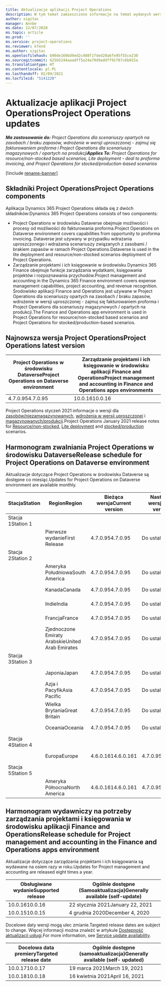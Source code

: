 ```yaml
---
title: Aktualizacje aplikacji Project Operations
description: W tym temat zamieszczono informacje na temat wydanych wersji aplikacji Dynamics 365 Project Operations.
author: sigitac
manager: Annbe
ms.date: 12/07/2020
ms.topic: article
ms.prod: ''
ms.service: project-operations
ms.reviewer: kfend
ms.author: sigitac
ms.openlocfilehash: b90de169bd9ed2c408f1fded20a6fe95f55ce230
ms.sourcegitcommit: 625b5244aaadff5a24a79d9addff91f87c6b015a
ms.translationtype: HT
ms.contentlocale: pl-PL
ms.lasthandoff: 02/09/2021
ms.locfileid: "5141220"
---
```

# <a name="project-operations-updates"></a><span data-ttu-id="2061c-103">Aktualizacje aplikacji Project Operations</span><span class="sxs-lookup"><span data-stu-id="2061c-103">Project Operations updates</span></span>

<span data-ttu-id="2061c-104">_**Ma zastosowanie do:** Project Operations dla scenariuszy opartych na zasobach / braku zapasów, wdrożenie w wersji uproszczonej - zajmuj się fakturowaniem proforma i Project Operations dla scenariuszy magazynowych / opartych na produkcji_</span><span class="sxs-lookup"><span data-stu-id="2061c-104">_**Applies To:** Project Operations for resource/non-stocked based scenarios, Lite deployment - deal to proforma invoicing, and Project Operations for stocked/production-based scenarios_</span></span>

[!include [rename-banner](~/includes/cc-data-platform-banner.md)]

## <a name="project-operations-components"></a><span data-ttu-id="2061c-105">Składniki Project Operations</span><span class="sxs-lookup"><span data-stu-id="2061c-105">Project Operations components</span></span>

<span data-ttu-id="2061c-106">Aplikacja Dynamics 365 Project Operations składa się z dwóch składników:</span><span class="sxs-lookup"><span data-stu-id="2061c-106">Dynamics 365 Project Operations consists of two components:</span></span>

- <span data-ttu-id="2061c-107">Project Operations w środowisku Dataverse obejmuje możliwości i procesy od możliwości do fakturowania proforma.</span><span class="sxs-lookup"><span data-stu-id="2061c-107">Project Operations on Dataverse environment covers capabilities from opportunity to proforma invoicing.</span></span> <span data-ttu-id="2061c-108">Dataverse jest używany w przypadku wdrażania uproszczonego i wdrażania scenariuszy związanych z zasobami / brakiem zapasów w ramach Project Operations.</span><span class="sxs-lookup"><span data-stu-id="2061c-108">Dataverse is used in the lite deployment and resource/non-stocked scenarios deployment of Project Operations.</span></span>
- <span data-ttu-id="2061c-109">Zarządzanie projektami i ich księgowanie w środowisku Dynamics 365 Finance obejmuje funkcje zarządzania wydatkami, księgowania projektów i rozpoznawania przychodów.</span><span class="sxs-lookup"><span data-stu-id="2061c-109">Project management and accounting in the Dynamics 365 Finance environment covers expense management capabilities, project accounting, and revenue recognition.</span></span> <span data-ttu-id="2061c-110">Środowisko aplikacji Finance and Operations jest używane w Project Operations dla scenariuszy opartych na zasobach / braku zapasów, wdrożenie w wersji uproszczonej - zajmuj się fakturowaniem proforma i Project Operations dla scenariuszy magazynowych / opartych na produkcji.</span><span class="sxs-lookup"><span data-stu-id="2061c-110">The Finance and Operations app environment is used in Project Operations for resource/non-stocked based scenarios and Project Operations for stocked/production-based scenarios.</span></span>

## <a name="project-operations-latest-version"></a><span data-ttu-id="2061c-111">Najnowsza wersja Project Operations</span><span class="sxs-lookup"><span data-stu-id="2061c-111">Project Operations latest version</span></span>

| <span data-ttu-id="2061c-112">Project Operations w środowisku Dataverse</span><span class="sxs-lookup"><span data-stu-id="2061c-112">Project Operations on Dataverse environment</span></span> | <span data-ttu-id="2061c-113">Zarządzanie projektami i ich księgowanie w środowisku aplikacji Finance and Operations</span><span class="sxs-lookup"><span data-stu-id="2061c-113">Project management and accounting in Finance and Operations apps environments</span></span> |
| --- | --- |
| <span data-ttu-id="2061c-114">4.7.0.95</span><span class="sxs-lookup"><span data-stu-id="2061c-114">4.7.0.95</span></span> | <span data-ttu-id="2061c-115">10.0.16</span><span class="sxs-lookup"><span data-stu-id="2061c-115">10.0.16</span></span> |

<span data-ttu-id="2061c-116">Project Operations styczeń 2021 informacje o wersji dla [zasobów/niezamagazynowanych](whats-new-feb-2021-resource-based.md), [wdrożenia w wersji uproszczonej](../pro/whats-new/whats-new-feb-2021-lite.md) i [magazynowanych/produkcji](../prod-pma/whats-new/whats-new-jan-2021-stocked.md).</span><span class="sxs-lookup"><span data-stu-id="2061c-116">Project Operations January 2021 release notes for [Resource/non-stocked](whats-new-feb-2021-resource-based.md), [Lite deployment](../pro/whats-new/whats-new-feb-2021-lite.md) and [stocked/production](../prod-pma/whats-new/whats-new-jan-2021-stocked.md) scenarios.</span></span>

## <a name="release-schedule-for-project-operations-on-dataverse-environment"></a><span data-ttu-id="2061c-117">Harmonogram zwalniania Project Operations w środowisku Dataverse</span><span class="sxs-lookup"><span data-stu-id="2061c-117">Release schedule for Project Operations on Dataverse environment</span></span>

<span data-ttu-id="2061c-118">Aktualizacje dotyczące Project Operations w środowisku Dataverse są dostępne co miesiąc.</span><span class="sxs-lookup"><span data-stu-id="2061c-118">Updates for Project Operations on Dataverse environment are available monthly.</span></span> 

| <span data-ttu-id="2061c-119">Stacja</span><span class="sxs-lookup"><span data-stu-id="2061c-119">Station</span></span>   | <span data-ttu-id="2061c-120">Region</span><span class="sxs-lookup"><span data-stu-id="2061c-120">Region</span></span>        | <span data-ttu-id="2061c-121">Bieżąca wersja</span><span class="sxs-lookup"><span data-stu-id="2061c-121">Current version</span></span> | <span data-ttu-id="2061c-122">Następna wersja</span><span class="sxs-lookup"><span data-stu-id="2061c-122">Next version</span></span> | <span data-ttu-id="2061c-123">Ogólnie dostępne</span><span class="sxs-lookup"><span data-stu-id="2061c-123">Generally available</span></span> |
|-----------|---------------|-----------------|--------------|---------------------|
| <span data-ttu-id="2061c-124">Stacja 1</span><span class="sxs-lookup"><span data-stu-id="2061c-124">Station 1</span></span> |   &nbsp;      |    &nbsp;       | &nbsp;       |      &nbsp;         |
|   &nbsp;  | <span data-ttu-id="2061c-125">Pierwsze wydanie</span><span class="sxs-lookup"><span data-stu-id="2061c-125">First Release</span></span> |  <span data-ttu-id="2061c-126">4.7.0.95</span><span class="sxs-lookup"><span data-stu-id="2061c-126">4.7.0.95</span></span>       | <span data-ttu-id="2061c-127">Do ustalenia</span><span class="sxs-lookup"><span data-stu-id="2061c-127">TBD</span></span>     | <span data-ttu-id="2061c-128">19-Lut-21</span><span class="sxs-lookup"><span data-stu-id="2061c-128">19-Feb-21</span></span>           |
| <span data-ttu-id="2061c-129">Stacja 2</span><span class="sxs-lookup"><span data-stu-id="2061c-129">Station 2</span></span> |   &nbsp;      |    &nbsp;       | &nbsp;       |      &nbsp;         |
|   &nbsp;  | <span data-ttu-id="2061c-130">Ameryka Południowa</span><span class="sxs-lookup"><span data-stu-id="2061c-130">South America</span></span> |  <span data-ttu-id="2061c-131">4.7.0.95</span><span class="sxs-lookup"><span data-stu-id="2061c-131">4.7.0.95</span></span>       | <span data-ttu-id="2061c-132">Do ustalenia</span><span class="sxs-lookup"><span data-stu-id="2061c-132">TBD</span></span>     | <span data-ttu-id="2061c-133">19-Lut-21</span><span class="sxs-lookup"><span data-stu-id="2061c-133">19-Feb-21</span></span>           |
|    &nbsp; | <span data-ttu-id="2061c-134">Kanada</span><span class="sxs-lookup"><span data-stu-id="2061c-134">Canada</span></span>        |  <span data-ttu-id="2061c-135">4.7.0.95</span><span class="sxs-lookup"><span data-stu-id="2061c-135">4.7.0.95</span></span>       | <span data-ttu-id="2061c-136">Do ustalenia</span><span class="sxs-lookup"><span data-stu-id="2061c-136">TBD</span></span>     | <span data-ttu-id="2061c-137">19-Lut-21</span><span class="sxs-lookup"><span data-stu-id="2061c-137">19-Feb-21</span></span>           |
|   &nbsp;  | <span data-ttu-id="2061c-138">Indie</span><span class="sxs-lookup"><span data-stu-id="2061c-138">India</span></span>         |  <span data-ttu-id="2061c-139">4.7.0.95</span><span class="sxs-lookup"><span data-stu-id="2061c-139">4.7.0.95</span></span>       | <span data-ttu-id="2061c-140">Do ustalenia</span><span class="sxs-lookup"><span data-stu-id="2061c-140">TBD</span></span>     | <span data-ttu-id="2061c-141">19-Lut-21</span><span class="sxs-lookup"><span data-stu-id="2061c-141">19-Feb-21</span></span>           |
|   &nbsp;  | <span data-ttu-id="2061c-142">Francja</span><span class="sxs-lookup"><span data-stu-id="2061c-142">France</span></span>         |  <span data-ttu-id="2061c-143">4.7.0.95</span><span class="sxs-lookup"><span data-stu-id="2061c-143">4.7.0.95</span></span>       | <span data-ttu-id="2061c-144">Do ustalenia</span><span class="sxs-lookup"><span data-stu-id="2061c-144">TBD</span></span>     | <span data-ttu-id="2061c-145">19-Lut-21</span><span class="sxs-lookup"><span data-stu-id="2061c-145">19-Feb-21</span></span>           |
|   &nbsp;  | <span data-ttu-id="2061c-146">Zjednoczone Emiraty Arabskie</span><span class="sxs-lookup"><span data-stu-id="2061c-146">United Arab Emirates</span></span>         |  <span data-ttu-id="2061c-147">4.7.0.95</span><span class="sxs-lookup"><span data-stu-id="2061c-147">4.7.0.95</span></span>       | <span data-ttu-id="2061c-148">Do ustalenia</span><span class="sxs-lookup"><span data-stu-id="2061c-148">TBD</span></span>     | <span data-ttu-id="2061c-149">19-Lut-21</span><span class="sxs-lookup"><span data-stu-id="2061c-149">19-Feb-21</span></span>           |
| <span data-ttu-id="2061c-150">Stacja 3</span><span class="sxs-lookup"><span data-stu-id="2061c-150">Station 3</span></span>  |      &nbsp;   |     &nbsp;      |     &nbsp;   |      &nbsp;         |
|   &nbsp;  | <span data-ttu-id="2061c-151">Japonia</span><span class="sxs-lookup"><span data-stu-id="2061c-151">Japan</span></span>         |  <span data-ttu-id="2061c-152">4.7.0.95</span><span class="sxs-lookup"><span data-stu-id="2061c-152">4.7.0.95</span></span>       | <span data-ttu-id="2061c-153">Do ustalenia</span><span class="sxs-lookup"><span data-stu-id="2061c-153">TBD</span></span>     | <span data-ttu-id="2061c-154">26-Lut-21</span><span class="sxs-lookup"><span data-stu-id="2061c-154">26-Feb-21</span></span>           |
|   &nbsp;  | <span data-ttu-id="2061c-155">Azja i Pacyfik</span><span class="sxs-lookup"><span data-stu-id="2061c-155">Asia Pacific</span></span>  |  <span data-ttu-id="2061c-156">4.7.0.95</span><span class="sxs-lookup"><span data-stu-id="2061c-156">4.7.0.95</span></span>       | <span data-ttu-id="2061c-157">Do ustalenia</span><span class="sxs-lookup"><span data-stu-id="2061c-157">TBD</span></span>     | <span data-ttu-id="2061c-158">26-Lut-21</span><span class="sxs-lookup"><span data-stu-id="2061c-158">26-Feb-21</span></span>           |
|   &nbsp;  | <span data-ttu-id="2061c-159">Wielka Brytania</span><span class="sxs-lookup"><span data-stu-id="2061c-159">Great Britain</span></span> |  <span data-ttu-id="2061c-160">4.7.0.95</span><span class="sxs-lookup"><span data-stu-id="2061c-160">4.7.0.95</span></span>       | <span data-ttu-id="2061c-161">Do ustalenia</span><span class="sxs-lookup"><span data-stu-id="2061c-161">TBD</span></span>     | <span data-ttu-id="2061c-162">26-Lut-21</span><span class="sxs-lookup"><span data-stu-id="2061c-162">26-Feb-21</span></span>           |
|   &nbsp;  | <span data-ttu-id="2061c-163">Oceania</span><span class="sxs-lookup"><span data-stu-id="2061c-163">Oceania</span></span>       |  <span data-ttu-id="2061c-164">4.7.0.95</span><span class="sxs-lookup"><span data-stu-id="2061c-164">4.7.0.95</span></span>       | <span data-ttu-id="2061c-165">Do ustalenia</span><span class="sxs-lookup"><span data-stu-id="2061c-165">TBD</span></span>     | <span data-ttu-id="2061c-166">26-Lut-21</span><span class="sxs-lookup"><span data-stu-id="2061c-166">26-Feb-21</span></span>           |
| <span data-ttu-id="2061c-167">Stacja 4</span><span class="sxs-lookup"><span data-stu-id="2061c-167">Station 4</span></span> |     &nbsp;    |     &nbsp;      |     &nbsp;   |      &nbsp;         |
|   &nbsp;  | <span data-ttu-id="2061c-168">Europa</span><span class="sxs-lookup"><span data-stu-id="2061c-168">Europe</span></span>        |  <span data-ttu-id="2061c-169">4.6.0.161</span><span class="sxs-lookup"><span data-stu-id="2061c-169">4.6.0.161</span></span>       | <span data-ttu-id="2061c-170">4.7.0.95</span><span class="sxs-lookup"><span data-stu-id="2061c-170">4.7.0.95</span></span>     | <span data-ttu-id="2061c-171">12-Lut-21</span><span class="sxs-lookup"><span data-stu-id="2061c-171">12-Feb-21</span></span>           |
| <span data-ttu-id="2061c-172">Stacja 5</span><span class="sxs-lookup"><span data-stu-id="2061c-172">Station 5</span></span> |     &nbsp;    |     &nbsp;      |     &nbsp;   |      &nbsp;         |
|   &nbsp;  | <span data-ttu-id="2061c-173">Ameryka Północna</span><span class="sxs-lookup"><span data-stu-id="2061c-173">North America</span></span> |  <span data-ttu-id="2061c-174">4.6.0.161</span><span class="sxs-lookup"><span data-stu-id="2061c-174">4.6.0.161</span></span>       | <span data-ttu-id="2061c-175">4.7.0.95</span><span class="sxs-lookup"><span data-stu-id="2061c-175">4.7.0.95</span></span>     | <span data-ttu-id="2061c-176">19-Lut-21</span><span class="sxs-lookup"><span data-stu-id="2061c-176">19-Feb-21</span></span>           |

## <a name="release-schedule-for-project-management-and-accounting-in-the-finance-and-operations-apps-environment"></a><span data-ttu-id="2061c-177">Harmonogram wydawniczy na potrzeby zarządzania projektami i księgowania w środowisku aplikacji Finance and Operations</span><span class="sxs-lookup"><span data-stu-id="2061c-177">Release schedule for Project management and accounting in the Finance and Operations apps environment</span></span>

<span data-ttu-id="2061c-178">Aktualizacje dotyczące zarządzania projektami i ich księgowania są wydawane na osiem razy w roku.</span><span class="sxs-lookup"><span data-stu-id="2061c-178">Updates for Project management and accounting are released eight times a year.</span></span>

| <span data-ttu-id="2061c-179">Obsługiwane wydanie</span><span class="sxs-lookup"><span data-stu-id="2061c-179">Supported release</span></span> | <span data-ttu-id="2061c-180">Ogólnie dostępne (Samoaktualizacja)</span><span class="sxs-lookup"><span data-stu-id="2061c-180">Generally available (self-update)</span></span> |
| --- | --- |
| <span data-ttu-id="2061c-181">10.0.16</span><span class="sxs-lookup"><span data-stu-id="2061c-181">10.0.16</span></span> | <span data-ttu-id="2061c-182">22 stycznia 2021</span><span class="sxs-lookup"><span data-stu-id="2061c-182">January 22, 2021</span></span> |
| <span data-ttu-id="2061c-183">10.0.15</span><span class="sxs-lookup"><span data-stu-id="2061c-183">10.0.15</span></span> | <span data-ttu-id="2061c-184">4 grudnia 2020</span><span class="sxs-lookup"><span data-stu-id="2061c-184">December 4, 2020</span></span> |


<span data-ttu-id="2061c-185">Docelowe daty wersji mogą ulec zmianie.</span><span class="sxs-lookup"><span data-stu-id="2061c-185">Targeted release dates are subject to change.</span></span> <span data-ttu-id="2061c-186">Więcej informacji można znaleźć w artykule [Dostępność aktualizacji usługi](https://docs.microsoft.com/dynamics365/fin-ops-core/fin-ops/get-started/public-preview-releases?toc=/dynamics365/finance/toc.json).</span><span class="sxs-lookup"><span data-stu-id="2061c-186">For more information, see [Service update availability](https://docs.microsoft.com/dynamics365/fin-ops-core/fin-ops/get-started/public-preview-releases?toc=/dynamics365/finance/toc.json).</span></span>

| <span data-ttu-id="2061c-187">Docelowa data premiery</span><span class="sxs-lookup"><span data-stu-id="2061c-187">Targeted release date</span></span> | <span data-ttu-id="2061c-188">Ogólnie dostępne (samoaktualizacja)</span><span class="sxs-lookup"><span data-stu-id="2061c-188">Generally available (self- updated)</span></span> |
| --- | --- |
| <span data-ttu-id="2061c-189">10.0.17</span><span class="sxs-lookup"><span data-stu-id="2061c-189">10.0.17</span></span> | <span data-ttu-id="2061c-190">19 marca 2021</span><span class="sxs-lookup"><span data-stu-id="2061c-190">March 19, 2021</span></span> |
| <span data-ttu-id="2061c-191">10.0.18</span><span class="sxs-lookup"><span data-stu-id="2061c-191">10.0.18</span></span> | <span data-ttu-id="2061c-192">16 kwietnia 2021</span><span class="sxs-lookup"><span data-stu-id="2061c-192">April 16, 2021</span></span> |
